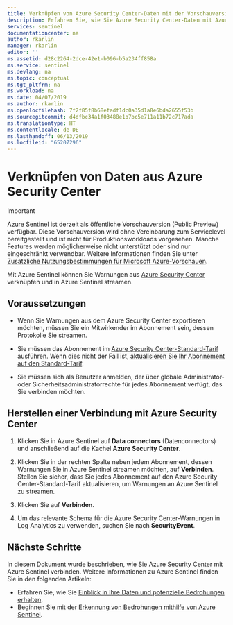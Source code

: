 ```yaml
---
title: Verknüpfen von Azure Security Center-Daten mit der Vorschauversion von Azure Sentinel | Microsoft-Dokumentation
description: Erfahren Sie, wie Sie Azure Security Center-Daten mit Azure Sentinel verknüpfen.
services: sentinel
documentationcenter: na
author: rkarlin
manager: rkarlin
editor: ''
ms.assetid: d28c2264-2dce-42e1-b096-b5a234ff858a
ms.service: sentinel
ms.devlang: na
ms.topic: conceptual
ms.tgt_pltfrm: na
ms.workload: na
ms.date: 04/07/2019
ms.author: rkarlin
ms.openlocfilehash: 7f2f85f8b68efadf1dc0a35d1a8e6bda2655f53b
ms.sourcegitcommit: d4dfbc34a1f03488e1b7bc5e711a11b72c717ada
ms.translationtype: HT
ms.contentlocale: de-DE
ms.lasthandoff: 06/13/2019
ms.locfileid: "65207296"
---
```

# <a name="connect-data-from-azure-security-center"></a>Verknüpfen von Daten aus Azure Security Center

> [!IMPORTANT]
> Azure Sentinel ist derzeit als öffentliche Vorschauversion (Public Preview) verfügbar.
> Diese Vorschauversion wird ohne Vereinbarung zum Servicelevel bereitgestellt und ist nicht für Produktionsworkloads vorgesehen. Manche Features werden möglicherweise nicht unterstützt oder sind nur eingeschränkt verwendbar. Weitere Informationen finden Sie unter [Zusätzliche Nutzungsbestimmungen für Microsoft Azure-Vorschauen](https://azure.microsoft.com/support/legal/preview-supplemental-terms/).



Mit Azure Sentinel können Sie Warnungen aus [Azure Security Center](../security-center/security-center-intro.md) verknüpfen und in Azure Sentinel streamen. 

## <a name="prerequisites"></a>Voraussetzungen

- Wenn Sie Warnungen aus dem Azure Security Center exportieren möchten, müssen Sie ein Mitwirkender im Abonnement sein, dessen Protokolle Sie streamen.

- Sie müssen das Abonnement im [Azure Security Center-Standard-Tarif](../security-center/security-center-pricing.md) ausführen. Wenn dies nicht der Fall ist, [aktualisieren Sie Ihr Abonnement auf den Standard-Tarif](https://azure.microsoft.com/pricing/details/security-center/).

- Sie müssen sich als Benutzer anmelden, der über globale Administrator- oder Sicherheitsadministratorrechte für jedes Abonnement verfügt, das Sie verbinden möchten.


## <a name="connect-to-azure-security-center"></a>Herstellen einer Verbindung mit Azure Security Center

1. Klicken Sie in Azure Sentinel auf **Data connectors** (Datenconnectors) und anschließend auf die Kachel **Azure Security Center**.
1. Klicken Sie in der rechten Spalte neben jedem Abonnement, dessen Warnungen Sie in Azure Sentinel streamen möchten, auf **Verbinden**. Stellen Sie sicher, dass Sie jedes Abonnement auf den Azure Security Center-Standard-Tarif aktualisieren, um Warnungen an Azure Sentinel zu streamen.

3. Klicken Sie auf **Verbinden**.

4. Um das relevante Schema für die Azure Security Center-Warnungen in Log Analytics zu verwenden, suchen Sie nach **SecurityEvent**.

## <a name="next-steps"></a>Nächste Schritte
In diesem Dokument wurde beschrieben, wie Sie Azure Security Center mit Azure Sentinel verbinden. Weitere Informationen zu Azure Sentinel finden Sie in den folgenden Artikeln:
- Erfahren Sie, wie Sie [Einblick in Ihre Daten und potenzielle Bedrohungen erhalten](quickstart-get-visibility.md).
- Beginnen Sie mit der [Erkennung von Bedrohungen mithilfe von Azure Sentinel](tutorial-detect-threats.md).
